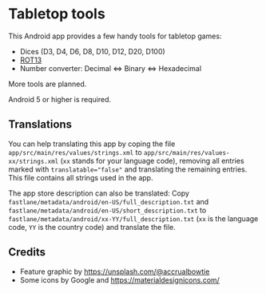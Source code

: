 # Tabletop tools

This Android app provides a few handy tools for tabletop games:
* Dices (D3, D4, D6, D8, D10, D12, D20, D100)
* [ROT13](https://en.wikipedia.org/wiki/ROT13)
* Number converter: Decimal <=> Binary <=> Hexadecimal

More tools are planned.

Android 5 or higher is required.

## Translations

You can help translating this app by coping the file `app/src/main/res/values/strings.xml` to `app/src/main/res/values-xx/strings.xml` (`xx` stands for your language code), removing all entries marked with `translatable="false"` and translating the remaining entries. This file contains all strings used in the app.

The app store description can also be translated: Copy `fastlane/metadata/android/en-US/full_description.txt` and `fastlane/metadata/android/en-US/short_description.txt` to `fastlane/metadata/android/xx-YY/full_description.txt` (`xx` is the language code, `YY` is the country code) and translate the file.

## Credits

* Feature graphic by https://unsplash.com/@accrualbowtie
* Some icons by Google and https://materialdesignicons.com/
